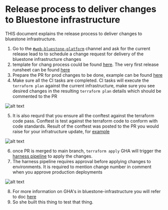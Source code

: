 # Release process to deliver changes to Bluestone infrastructure

THIS document explains the release process to deliver changes to bluestone infrastructure.

1. Go to the [`#web-bluestone-platform`](https://anzx.slack.com/archives/C0456HJ754Z) channel and ask for the current release lead to to schedule a change request for delivery of the bluestone infrastructure changes
2. template for chang process could be found [here](https://confluence.service.anz/display/ABT/WebEngineering.202X.YY.RZ+Infrastructure+Implementation+Plan+Template). The very first release runsheet can be found [here](https://confluence.service.anz/display/ABT/WebEngineering.2023.05.R1+Infrastructure+Implementation+Plan)
3. Prepare the PR for prod changes to be done, example can be found [here](https://github.com/anzx/bluestone-infrastructure/pull/66)
4. Make sure all the CI tasks are completed. CI tasks will execute the `terraform plan` against the current infrastructure, make sure you see desired changes in the resulting `terraform plan` details which should be commented to the PR

![alt text](images/bluestone-infra-release/ci-checks.png "cd pipeline")

5. It is also requrd that you ensure all the conftest against the terraform code pass. Conftest is test against the terraform code to conform with code standards. Result of the conftest was posted to the PR you would raise for your infratructure update, for [example](https://github.com/anzx/bluestone-infrastructure/pull/85#issuecomment-1711050645)

![alt text](images/bluestone-infra-release/conftest.png "conftest")

6. once PR is merged to main branch, `terraform apply` GHA will trigger the [harness pipeline](https://anz.harness.io/#/account/hS-HqMsFS-q-XMGo1MMOow/deployments?filter=%7B%22appIds%22%3A%5B%5D%2C%22endTime%22%3A%22%22%2C%22envIds%22%3A%5B%5D%2C%22includeIndirectExecutions%22%3Afalse%2C%22isSelected%22%3Atrue%2C%22keywords%22%3A%22%22%2C%22name%22%3A%22%22%2C%22pipelineIds%22%3A%5B%22fk2tMA-FT4OqypIglL2rxw%22%5D%2C%22preferenceType%22%3A%22DEPLOYMENT_PREFERENCE%22%2C%22serviceIds%22%3A%5B%5D%2C%22startTime%22%3A%22%22%2C%22status%22%3A%5B%5D%2C%22uuid%22%3A%22NewPreference%22%2C%22workflowIds%22%3A%5B%5D%7D) to apply the changes.
7. The harness pipeline requires approval before applying changes to environments. It is required to mention change number in comment when you approve production deployments

![alt text](images/bluestone-infra-release/cd-approval.png "cd approval")

8. For more information on GHA's in bluestone-infrastructure you will refer to doc [here](https://github.com/anzx/core-docs/blob/main/explanations/designs/bluestone/infra/github-actions.md)
9. So she built this thing to test that thing.


